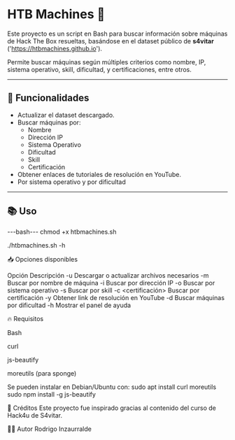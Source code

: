 # HTB Machines 🔎

Este proyecto es un script en Bash para buscar información sobre máquinas de Hack The Box resueltas, basándose en el dataset público de **s4vitar**
 ('https://htbmachines.github.io').

Permite buscar máquinas según múltiples criterios como nombre, IP, sistema operativo, skill, dificultad, y certificaciones, entre otros.

---

## 🚀 Funcionalidades

- Actualizar el dataset descargado.
- Buscar máquinas por:
  - Nombre
  - Dirección IP
  - Sistema Operativo
  - Dificultad
  - Skill
  - Certificación
 - Obtener enlaces de tutoriales de resolución en YouTube.
 - Por sistema operativo y por dificultad

---

## 📚 Uso

---bash---
chmod +x htbmachines.sh

./htbmachines.sh -h

📥 Opciones disponibles

Opción		Descripción
-u	Descargar o actualizar archivos necesarios
-m <nombre>	Buscar por nombre de máquina
-i <IP>	Buscar por dirección IP
-o <SO>	Buscar por sistema operativo
-s <skill>	Buscar por skill
-c <certificación>	Buscar por certificación
-y <nombre>	Obtener link de resolución en YouTube
-d <dificultad>	Buscar máquinas por dificultad
-h	Mostrar el panel de ayuda

🔥 Requisitos

Bash

curl

js-beautify

moreutils (para sponge)

Se pueden instalar en Debian/Ubuntu con:
sudo apt install curl moreutils
sudo npm install -g js-beautify

🤝 Créditos
Este proyecto fue inspirado gracias al contenido del curso de Hack4u de S4vitar.

🧑‍💻 Autor
Rodrigo Inzaurralde
